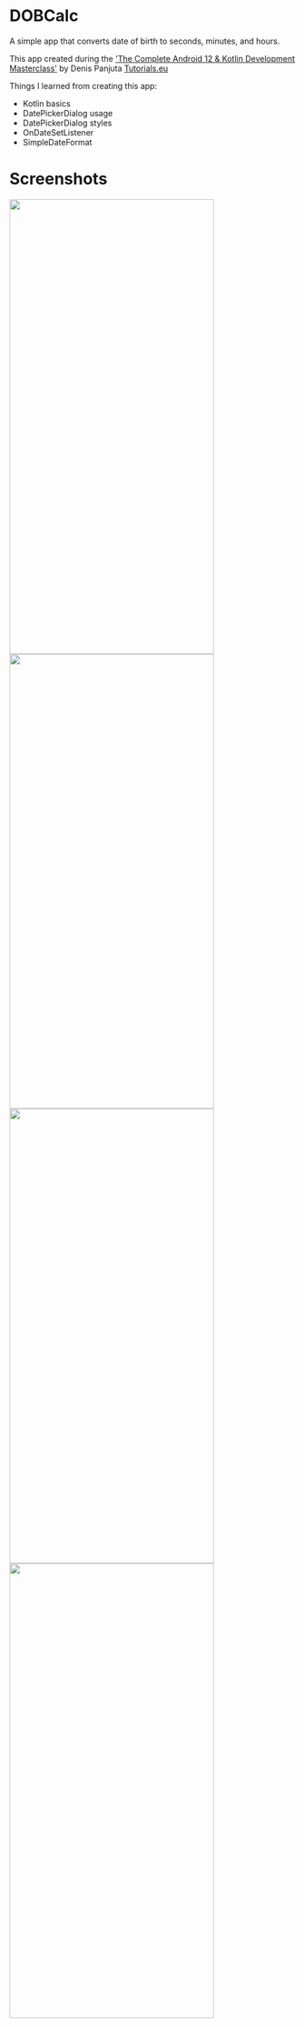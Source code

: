 # DOBCalc
A simple app that converts date of birth to seconds, minutes, and hours.

This app created during the ['The Complete Android 12 & Kotlin Development Masterclass'](https://www.udemy.com/course/android-kotlin-developer/) by Denis Panjuta [Tutorials.eu](https://tutorials.eu/)

Things I learned from creating this app:
* Kotlin basics
* DatePickerDialog usage
* DatePickerDialog styles
* OnDateSetListener
* SimpleDateFormat

# Screenshots
<p float="left">
<img src="https://github.com/s4dmach1ne/DOBCalc/blob/master/ss1.png" width="360" height="800">
<img src="https://github.com/s4dmach1ne/DOBCalc/blob/master/ss2.png" width="360" height="800">
<img src="https://github.com/s4dmach1ne/DOBCalc/blob/master/ss3.png" width="360" height="800">
<img src="https://github.com/s4dmach1ne/DOBCalc/blob/master/ss4.png" width="360" height="800">
</p>

